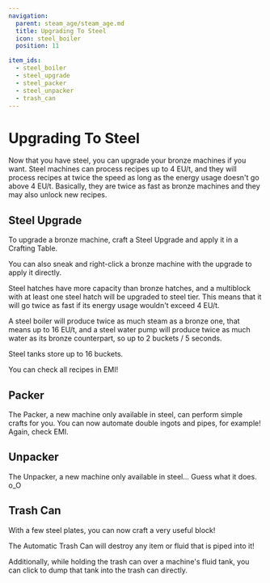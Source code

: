 ```yaml
---
navigation:
  parent: steam_age/steam_age.md
  title: Upgrading To Steel
  icon: steel_boiler
  position: 11

item_ids:
  - steel_boiler
  - steel_upgrade
  - steel_packer
  - steel_unpacker
  - trash_can
---
```


# Upgrading To Steel

Now that you have steel, you can upgrade your bronze machines if you want. Steel machines can process recipes up to 4 EU/t, and they will process recipes at twice the speed as long as the energy usage doesn't go above 4 EU/t. Basically, they are twice as fast as bronze machines and they may also unlock new recipes.

## Steel Upgrade

<Recipe id="modern_industrialization:steam_age/steel/steel_upgrade_asbl" />

To upgrade a bronze machine, craft a Steel Upgrade and apply it in a Crafting Table.

You can also sneak and right-click a bronze machine with the upgrade to apply it directly.

Steel hatches have more capacity than bronze hatches, and a multiblock with at least one steel hatch will be upgraded to steel tier. This means that it will go twice as fast if its energy usage wouldn't exceed 4 EU/t.

A steel boiler will produce twice as much steam as a bronze one, that means up to 16 EU/t, and a steel water pump will produce twice as much water as its bronze counterpart, so up to 2 buckets / 5 seconds.

Steel tanks store up to 16 buckets.

You can check all recipes in EMI!

## Packer

<Recipe id="modern_industrialization:steam_age/steel/packer_asbl" />

The Packer, a new machine only available in steel, can perform simple crafts for you. You can now automate double ingots and pipes, for example! Again, check EMI.

## Unpacker

<Recipe id="modern_industrialization:steam_age/steel/unpacker_asbl" />

The Unpacker, a new machine only available in steel... Guess what it does. o_O

## Trash Can

<Recipe id="modern_industrialization:trash_can" />

With a few steel plates, you can now craft a very useful block!

The Automatic Trash Can will destroy any item or fluid that is piped into it!

Additionally, while holding the trash can over a machine's fluid tank, you can click to dump that tank into the trash can directly.
